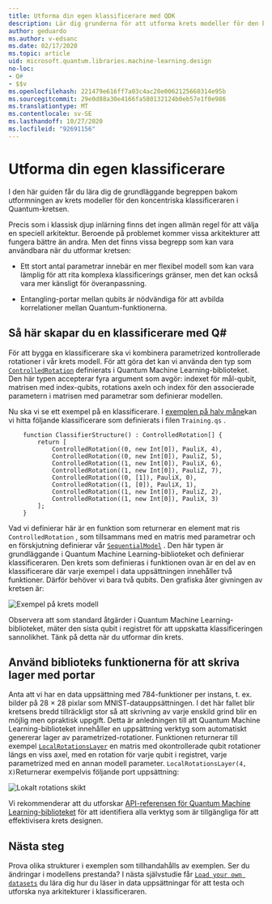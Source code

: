 ```yaml
---
title: Utforma din egen klassificerare med QDK
description: Lär dig grunderna för att utforma krets modeller för den koncentriska klassificeraren i Quantum-kretsen.
author: geduardo
ms.author: v-edsanc
ms.date: 02/17/2020
ms.topic: article
uid: microsoft.quantum.libraries.machine-learning.design
no-loc:
- Q#
- $$v
ms.openlocfilehash: 221479e616ff7a03c4ac20e0062125660314e95b
ms.sourcegitcommit: 29e0d88a30e4166fa580132124b0eb57e1f0e986
ms.translationtype: MT
ms.contentlocale: sv-SE
ms.lasthandoff: 10/27/2020
ms.locfileid: "92691156"
---
```

# <a name="design-your-own-classifier"></a>Utforma din egen klassificerare

I den här guiden får du lära dig de grundläggande begreppen bakom utformningen av krets modeller för den koncentriska klassificeraren i Quantum-kretsen.

Precis som i klassisk djup inlärning finns det ingen allmän regel för att välja en speciell arkitektur. Beroende på problemet kommer vissa arkitekturer att fungera bättre än andra. Men det finns vissa begrepp som kan vara användbara när du utformar kretsen:

- Ett stort antal parametrar innebär en mer flexibel modell som kan vara lämplig för att rita komplexa klassificerings gränser, men det kan också vara mer känsligt för överanpassning.

- Entangling-portar mellan qubits är nödvändiga för att avbilda korrelationer mellan Quantum-funktionerna.

## <a name="how-to-build-a-classifier-with-q"></a>Så här skapar du en klassificerare med Q\#

För att bygga en klassificerare ska vi kombinera parametrized kontrollerade rotationer i vår krets modell. För att göra det kan vi använda den typ som [`ControlledRotation`](xref:Microsoft.Quantum.MachineLearning.ControlledRotation) definierats i Quantum Machine Learning-biblioteket. Den här typen accepterar fyra argument som avgör: indexet för mål-qubit, matrisen med index-qubits, rotations axeln och index för den associerade parametern i matrisen med parametrar som definierar modellen.

Nu ska vi se ett exempel på en klassificerare. I [exemplen på halv måne](https://github.com/microsoft/Quantum/tree/main/samples/machine-learning/half-moons)kan vi hitta följande klassificerare som definierats i filen `Training.qs` .

```qsharp
    function ClassifierStructure() : ControlledRotation[] {
        return [
            ControlledRotation((0, new Int[0]), PauliX, 4),
            ControlledRotation((0, new Int[0]), PauliZ, 5),
            ControlledRotation((1, new Int[0]), PauliX, 6),
            ControlledRotation((1, new Int[0]), PauliZ, 7),
            ControlledRotation((0, [1]), PauliX, 0),
            ControlledRotation((1, [0]), PauliX, 1),
            ControlledRotation((1, new Int[0]), PauliZ, 2),
            ControlledRotation((1, new Int[0]), PauliX, 3)
        ];
    }
 ```

Vad vi definierar här är en funktion som returnerar en element mat ris `ControlledRotation` , som tillsammans med en matris med parametrar och en förskjutning definierar vår [`SequentialModel`](xref:Microsoft.Quantum.MachineLearning.SequentialModel) . Den här typen är grundläggande i Quantum Machine Learning-biblioteket och definierar klassificeraren. Den krets som definieras i funktionen ovan är en del av en klassificerare där varje exempel i data uppsättningen innehåller två funktioner. Därför behöver vi bara två qubits. Den grafiska åter givningen av kretsen är:

 ![Exempel på krets modell](~/media/circuit_model_1.PNG)

Observera att som standard åtgärder i Quantum Machine Learning-biblioteket, mäter den sista qubit i registret för att uppskatta klassificeringen sannolikhet. Tänk på detta när du utformar din krets.

## <a name="use-the-library-functions-to-write-layers-of-gates"></a>Använd biblioteks funktionerna för att skriva lager med portar

Anta att vi har en data uppsättning med 784-funktioner per instans, t. ex. bilder på 28 × 28 pixlar som MNIST-datauppsättningen. I det här fallet blir kretsens bredd tillräckligt stor så att skrivning av varje enskild grind blir en möjlig men opraktisk uppgift. Detta är anledningen till att Quantum Machine Learning-biblioteket innehåller en uppsättning verktyg som automatiskt genererar lager av parametrized-rotationer. Funktionen returnerar till exempel [`LocalRotationsLayer`](xref:Microsoft.Quantum.MachineLearning.LocalRotationsLayer) en matris med okontrollerade qubit rotationer längs en viss axel, med en rotation för varje qubit i registret, varje parametrized med en annan modell parameter. `LocalRotationsLayer(4, X)`Returnerar exempelvis följande port uppsättning:

 ![Lokalt rotations skikt](~/media/local_rotations_layer.PNG)

Vi rekommenderar att du utforskar [API-referensen för Quantum Machine Learning-biblioteket](xref:Microsoft.Quantum.MachineLearning) för att identifiera alla verktyg som är tillgängliga för att effektivisera krets designen.

## <a name="next-steps"></a>Nästa steg

 Prova olika strukturer i exemplen som tillhandahålls av exemplen. Ser du ändringar i modellens prestanda? I nästa självstudie får [`Load your own datasets`](xref:microsoft.quantum.libraries.machine-learning.load) du lära dig hur du läser in data uppsättningar för att testa och utforska nya arkitekturer i klassificeraren.
